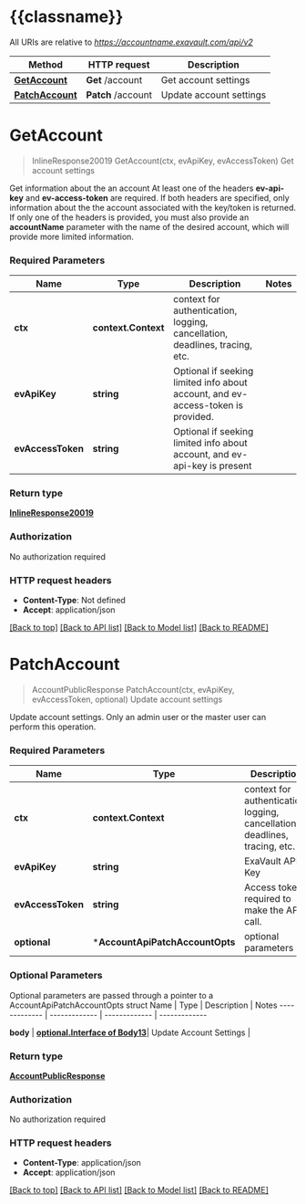 # {{classname}}

All URIs are relative to *https://accountname.exavault.com/api/v2*

Method | HTTP request | Description
------------- | ------------- | -------------
[**GetAccount**](AccountApi.md#GetAccount) | **Get** /account | Get account settings
[**PatchAccount**](AccountApi.md#PatchAccount) | **Patch** /account | Update account settings

# **GetAccount**
> InlineResponse20019 GetAccount(ctx, evApiKey, evAccessToken)
Get account settings

Get information about the an account  At least one of the headers **ev-api-key** and **ev-access-token** are required.  If both headers are specified, only information about the the account associated with the key/token is returned.  If only one of the headers is provided, you must also provide an **accountName** parameter with the name of the desired account, which will provide more limited information.

### Required Parameters

Name | Type | Description  | Notes
------------- | ------------- | ------------- | -------------
 **ctx** | **context.Context** | context for authentication, logging, cancellation, deadlines, tracing, etc.
  **evApiKey** | **string**| Optional if seeking limited info about account, and ev-access-token is provided. | 
  **evAccessToken** | **string**| Optional if seeking limited info about account, and ev-api-key is present | 

### Return type

[**InlineResponse20019**](inline_response_200_19.md)

### Authorization

No authorization required

### HTTP request headers

 - **Content-Type**: Not defined
 - **Accept**: application/json

[[Back to top]](#) [[Back to API list]](../README.md#documentation-for-api-endpoints) [[Back to Model list]](../README.md#documentation-for-models) [[Back to README]](../README.md)

# **PatchAccount**
> AccountPublicResponse PatchAccount(ctx, evApiKey, evAccessToken, optional)
Update account settings

Update account settings. Only an admin user or the master user can perform this operation.

### Required Parameters

Name | Type | Description  | Notes
------------- | ------------- | ------------- | -------------
 **ctx** | **context.Context** | context for authentication, logging, cancellation, deadlines, tracing, etc.
  **evApiKey** | **string**| ExaVault API Key | 
  **evAccessToken** | **string**| Access token required to make the API call. | 
 **optional** | ***AccountApiPatchAccountOpts** | optional parameters | nil if no parameters

### Optional Parameters
Optional parameters are passed through a pointer to a AccountApiPatchAccountOpts struct
Name | Type | Description  | Notes
------------- | ------------- | ------------- | -------------


 **body** | [**optional.Interface of Body13**](Body13.md)| Update Account Settings | 

### Return type

[**AccountPublicResponse**](AccountPublicResponse.md)

### Authorization

No authorization required

### HTTP request headers

 - **Content-Type**: application/json
 - **Accept**: application/json

[[Back to top]](#) [[Back to API list]](../README.md#documentation-for-api-endpoints) [[Back to Model list]](../README.md#documentation-for-models) [[Back to README]](../README.md)

